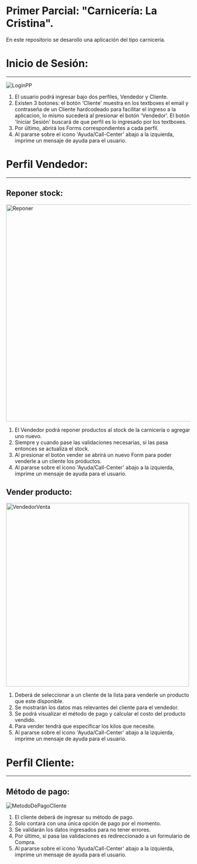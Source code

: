 # Primer Parcial: "Carnicería: La Cristina".
En este repositorio se desarollo una aplicación del tipo carnicería.

# Inicio de Sesión:
-----------------------

![LoginPP](https://user-images.githubusercontent.com/98594436/234700829-576121f3-ec55-462c-8955-b398d58f2d09.png)

1) El usuario podrá ingresar bajo dos perfiles, Vendedor y Cliente.
2) Existen 3 botones: el botón 'Cliente' muestra en los textboxes el email y contraseña de un Cliente hardcodeado para facilitar el ingreso a la aplicacion, lo mismo sucederá al presionar el botón 'Vendedor'. El botón 'Iniciar Sesión' buscará de que perfil es lo ingresado por los textboxes.
3) Por último, abrirá los Forms correspondientes a cada perfil.
4) Al pararse sobre el icono 'Ayuda/Call-Center' abajo a la izquierda, imprime un mensaje de ayuda para el usuario.

# Perfil Vendedor:
----------------------
## Reponer stock:
<img width="590" alt="Reponer" src="https://user-images.githubusercontent.com/98594436/235811660-2c7c70f5-1654-4d53-8487-19e3d63a8f62.png">

1) El Vendedor podrá reponer productos al stock de la carnicería o agregar uno nuevo.
2) Siempre y cuando pase las validaciones necesarias, si las pasa entonces se actualiza el stock.
3) Al presionar el botón vender se abrirá un nuevo Form para poder venderle a un cliente los productos.
4) Al pararse sobre el icono 'Ayuda/Call-Center' abajo a la izquierda, imprime un mensaje de ayuda para el usuario.

## Vender producto: 
<img width="499" alt="VendedorVenta" src="https://user-images.githubusercontent.com/98594436/235567206-1d342f3d-552a-4d2d-a781-d19e6f602cdb.png">

1) Deberá de seleccionar a un cliente de la lista para venderle un producto que este disponible.
2) Se mostrarán los datos mas relevantes del cliente para el vendedor.
3) Se podrá visualizar el método de pago y calcular el costo del producto vendido.
4) Para vender tendrá que especificar los kilos que necesite.
5) Al pararse sobre el icono 'Ayuda/Call-Center' abajo a la izquierda, imprime un mensaje de ayuda para el usuario.

# Perfil Cliente:
----------------------
## Método de pago:
![MetodoDePagoCliente](https://user-images.githubusercontent.com/98594436/235378605-94bc526a-c778-4cd4-aac2-48f46035ec48.png)

1) El cliente deberá de ingresar su método de pago.
2) Solo contará con una única opción de pago por el momento.
3) Se validarán los datos ingresados para no tener errores.
4) Por último, si pasa las validaciones es redireccionado a un formulario de Compra.
5) Al pararse sobre el icono 'Ayuda/Call-Center' abajo a la izquierda, imprime un mensaje de ayuda para el usuario.
